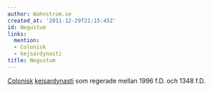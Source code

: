```yaml
---
author: Wahnstrom.se
created_at: '2011-12-29T21:15:45Z'
id: Negustum
links:
  mention:
  - Colonisk
  - kejsardynasti
title: Negustum
---
```


[Colonisk][] [kejsardynasti] som regerade mellan 1996 f.D. och 1348 f.D.

  [Colonisk]: Colonisk
  [kejsardynasti]: kejsardynasti